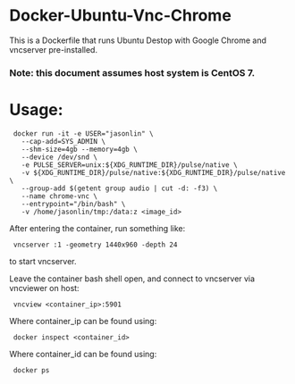 # Docker-Ubuntu-Vnc-Chrome

This is a Dockerfile that runs Ubuntu Destop with Google Chrome and vncserver pre-installed.
### Note: this document assumes host system is CentOS 7.

# Usage:
     docker run -it -e USER="jasonlin" \
       --cap-add=SYS_ADMIN \
       --shm-size=4gb --memory=4gb \
       --device /dev/snd \
       -e PULSE_SERVER=unix:${XDG_RUNTIME_DIR}/pulse/native \
       -v ${XDG_RUNTIME_DIR}/pulse/native:${XDG_RUNTIME_DIR}/pulse/native \
       --group-add $(getent group audio | cut -d: -f3) \
       --name chrome-vnc \
       --entrypoint="/bin/bash" \
       -v /home/jasonlin/tmp:/data:z <image_id>

After entering the container, run something like:

     vncserver :1 -geometry 1440x960 -depth 24

to start vncserver.

Leave the container bash shell open, and connect to vncserver via vncviewer on host:

     vncview <container_ip>:5901

Where container_ip can be found using:

     docker inspect <container_id>

Where container_id can be found using:

     docker ps
